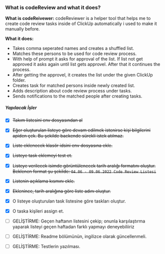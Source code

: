 ### What is codeReview and what it does?

<b>What is codeReivewer:</b> codeReviewer is a helper tool that helps me to create code review tasks inside of ClickUp automatically i used to make it manually before.

<b>What it does: </b> 

- Takes comma seperated names and creates a shuffled list.
- Matches these persons to be used for code review process.
- With help of prompt it asks for approval of the list. If list not get approved it asks again until list gets approvel. After that it continues the process. 
- After getting the approvel, it creates the list under the given ClickUp folder.
- Creates task for matched persons inside newly created list.
- Adds description about code review process under tasks.
- Sends notifications to the matched people after creating tasks.

##### Yapılacak İşler
 
* [x] <s>Takım listesini env dosyasından al</s>
* [x] <s>Eğer oluşturulan listeye göre devam edilmek istenirse kişi bilgilerini apiden çek. Bu şekilde backende sürekli istek atılmaz.</s>
* [x] <s>Liste eklenecek klasör idsini env dosyasına ekle.</s>
* [x] <s>Listeye task eklemeyi test et.</s>
* [x] <s>Listeye verilecek isimde görüntülenecek tarih aralığı formatını oluştur. Beklenen format şu şekilde: `04.06 - 09.06.2022 Code Review Listesi`</s>
* [x] <s>Listenin açıklama kısmını ekle.</s>
* [x] <s>Eklenince, tarih aralığına göre liste adını oluştur.</s>
* [x] O listeye oluşturulan task listesine göre taskları oluştur.
* [x] O taska kişileri assign et.
* [ ] GELİŞTİRME: Geçen haftanın listesini çekip; onunla karşılaştırma yaparak listeyi geçen haftadan farklı yapmayı deneyebiliiriz
* [ ] GELİŞTİRME: Readme bölümünün, ingilizce olarak güncellenmeli.
* [ ] GELİŞTİRME: Testlerin yazılması.

